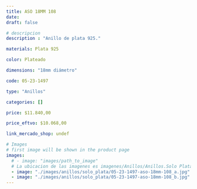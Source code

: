 ```yaml
---
title: ASO 18MM 108
date: 
draft: false

# descripcion
description : "Anillo de plata 925."

materials: Plata 925

color: Plateado

dimensions: "18mm diámetro"

code: 05-23-1497

type: "Anillos"

categories: []

price: $11.840,00

price_eftvo: $10.068,00

link_mercado_shop: undef

# Images
# first image will be shown in the product page
images:
  # - image: "images/path_to_image"
  # La ubicacion de las imagenes es imagenes/Anillos/Anillos.Solo Plata/05-23-1497-aso-18mm-108
  - image: "./images/anillos/solo_plata/05-23-1497-aso-18mm-108_a.jpg"
  - image: "./images/anillos/solo_plata/05-23-1497-aso-18mm-108_b.jpg"
---
```


